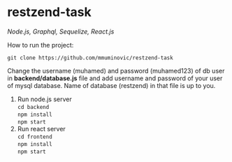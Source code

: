# restzend-task
*Node.js, Graphql, Sequelize, React.js*

How to run the project:

`git clone https://github.com/mmuminovic/restzend-task`

Change the username (muhamed) and password (muhamed123) of db user in **backend/database.js** file and add username and password of your user of mysql database. Name of database (restzend) in that file is up to you.

1. Run node.js server    
  `cd backend`  
  `npm install`  
  `npm start`  
1. Run react server  
  `cd frontend`  
  `npm install`  
  `npm start`  
